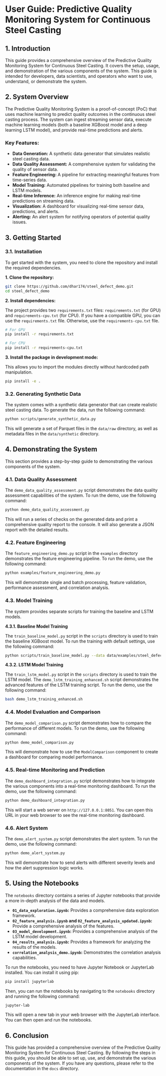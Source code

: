 # User Guide: Predictive Quality Monitoring System for Continuous Steel Casting

## 1. Introduction

This guide provides a comprehensive overview of the Predictive Quality Monitoring System for Continuous Steel Casting. It covers the setup, usage, and demonstration of the various components of the system. This guide is intended for developers, data scientists, and operators who want to use, understand, or demonstrate the system.

## 2. System Overview

The Predictive Quality Monitoring System is a proof-of-concept (PoC) that uses machine learning to predict quality outcomes in the continuous steel casting process. The system can ingest streaming sensor data, execute machine learning models (both a baseline XGBoost model and a deep learning LSTM model), and provide real-time predictions and alerts.

### Key Features:

*   **Data Generation:** A synthetic data generator that simulates realistic steel casting data.
*   **Data Quality Assessment:** A comprehensive system for validating the quality of sensor data.
*   **Feature Engineering:** A pipeline for extracting meaningful features from time-series data.
*   **Model Training:** Automated pipelines for training both baseline and LSTM models.
*   **Real-time Inference:** An inference engine for making real-time predictions on streaming data.
*   **Visualization:** A dashboard for visualizing real-time sensor data, predictions, and alerts.
*   **Alerting:** An alert system for notifying operators of potential quality issues.

## 3. Getting Started

### 3.1. Installation

To get started with the system, you need to clone the repository and install the required dependencies.

**1. Clone the repository:**

```bash
git clone https://github.com/dhar174/steel_defect_demo.git
cd steel_defect_demo
```

**2. Install dependencies:**

The project provides two `requirements.txt` files: `requirements.txt` (for GPU) and `requirements-cpu.txt` (for CPU). If you have a compatible GPU, you can use the `requirements.txt` file. Otherwise, use the `requirements-cpu.txt` file.

```bash
# For GPU
pip install -r requirements.txt

# For CPU
pip install -r requirements-cpu.txt
```

**3. Install the package in development mode:**

This allows you to import the modules directly without hardcoded path manipulation.

```bash
pip install -e .
```

### 3.2. Generating Synthetic Data

The system comes with a synthetic data generator that can create realistic steel casting data. To generate the data, run the following command:

```bash
python scripts/generate_synthetic_data.py
```

This will generate a set of Parquet files in the `data/raw` directory, as well as metadata files in the `data/synthetic` directory.

## 4. Demonstrating the System

This section provides a step-by-step guide to demonstrating the various components of the system.

### 4.1. Data Quality Assessment

The `demo_data_quality_assessment.py` script demonstrates the data quality assessment capabilities of the system. To run the demo, use the following command:

```bash
python demo_data_quality_assessment.py
```

This will run a series of checks on the generated data and print a comprehensive quality report to the console. It will also generate a JSON report with the detailed results.

### 4.2. Feature Engineering

The `feature_engineering_demo.py` script in the `examples` directory demonstrates the feature engineering pipeline. To run the demo, use the following command:

```bash
python examples/feature_engineering_demo.py
```

This will demonstrate single and batch processing, feature validation, performance assessment, and correlation analysis.

### 4.3. Model Training

The system provides separate scripts for training the baseline and LSTM models.

**4.3.1. Baseline Model Training**

The `train_baseline_model.py` script in the `scripts` directory is used to train the baseline XGBoost model. To run the training with default settings, use the following command:

```bash
python scripts/train_baseline_model.py --data data/examples/steel_defect_sample.csv
```

**4.3.2. LSTM Model Training**

The `train_lstm_model.py` script in the `scripts` directory is used to train the LSTM model. The `demo_lstm_training_enhanced.sh` script demonstrates the advanced features of the LSTM training script. To run the demo, use the following command:

```bash
bash demo_lstm_training_enhanced.sh
```

### 4.4. Model Evaluation and Comparison

The `demo_model_comparison.py` script demonstrates how to compare the performance of different models. To run the demo, use the following command:

```bash
python demo_model_comparison.py
```

This will demonstrate how to use the `ModelComparison` component to create a dashboard for comparing model performance.

### 4.5. Real-time Monitoring and Prediction

The `demo_dashboard_integration.py` script demonstrates how to integrate the various components into a real-time monitoring dashboard. To run the demo, use the following command:

```bash
python demo_dashboard_integration.py
```

This will start a web server on `http://127.0.0.1:8051`. You can open this URL in your web browser to see the real-time monitoring dashboard.

### 4.6. Alert System

The `demo_alert_system.py` script demonstrates the alert system. To run the demo, use the following command:

```bash
python demo_alert_system.py
```

This will demonstrate how to send alerts with different severity levels and how the alert suppression logic works.

## 5. Using the Notebooks

The `notebooks` directory contains a series of Jupyter notebooks that provide a more in-depth analysis of the data and models.

*   **`01_data_exploration.ipynb`:** Provides a comprehensive data exploration framework.
*   **`02_feature_analysis.ipynb` and `02_feature_analysis_updated.ipynb`:**  Provide a comprehensive analysis of the features.
*   **`03_model_development.ipynb`:** Provides a comprehensive analysis of the LSTM model development.
*   **`04_results_analysis.ipynb`:** Provides a framework for analyzing the results of the models.
*   **`correlation_analysis_demo.ipynb`:** Demonstrates the correlation analysis capabilities.

To run the notebooks, you need to have Jupyter Notebook or JupyterLab installed. You can install it using pip:

```bash
pip install jupyterlab
```

Then, you can run the notebooks by navigating to the `notebooks` directory and running the following command:

```bash
jupyter-lab
```

This will open a new tab in your web browser with the JupyterLab interface. You can then open and run the notebooks.

## 6. Conclusion

This guide has provided a comprehensive overview of the Predictive Quality Monitoring System for Continuous Steel Casting. By following the steps in this guide, you should be able to set up, use, and demonstrate the various components of the system. If you have any questions, please refer to the documentation in the `docs` directory.
